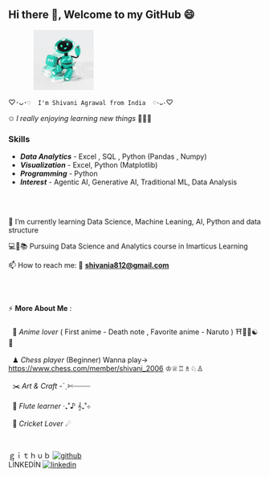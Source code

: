 ##  Hi there 👋, Welcome to my GitHub 😄

 <img src="Robo_unsplash.jpg" alt="Hello_Robo" width="120" height="120" style="vertical-align:middle;margin:0px 50px">
 
♡･ᴗ･`♡  I'm Shivani Agrawal from India  ♡･ᴗ･`♡  

✩ *I really enjoying learning new things* 💫🦋🧿 
<br/>


### **Skills**
* ***Data Analytics*** - Excel , SQL , Python (Pandas , Numpy)
* ***Visualization*** - Excel, Python (Matplotlib)
* ***Programming*** - Python
* ***Interest*** - Agentic AI, Generative AI, Traditional ML, Data Analysis
<br/>
<br/>


🌱 I’m currently learning Data Science, Machine Leaning, AI, Python and data structure <br />

💻🎀📚 Pursuing Data Science and Analytics course in Imarticus Learning <br />

📫 How to reach me:  📧 **shivania812@gmail.com** <br />

<br/>
<br/>

⚡ **More About Me** : <br /> 
<br/>
&#160;  🍿 *Anime lover* ( First anime - Death note , Favorite anime - Naruto )  ⛩️🌸🍥☯🍜 <br />
<br/>
&#160;  ♟ *Chess player* (Beginner) Wanna play-> https://www.chess.com/member/shivani_2006 ♔♕♖♗♘♙ <br /> 
<br/>
&#160;  ✂️ *Art & Craft* -ˋˏ✄┈┈┈┈<br />
<br/>
&#160;  🪈 *Flute learner* ‧₊˚♪ 𝄞₊˚⊹ <br /> 
<br/>
&#160;  🏏 *Cricket Lover*  ☄
<br/>

<br/>

ｇｉｔｈｕｂ [<img src='https://cdn.jsdelivr.net/npm/simple-icons@3.0.1/icons/github.svg' alt='github' height='40'>](https://github.com/shivani-data) <br />
LİNKEDİN [<img src='https://cdn.jsdelivr.net/npm/simple-icons@3.0.1/icons/linkedin.svg' alt='linkedin' height='40'>](https://www.linkedin.com/in/shivani-agrawal-74228a1a7//) 

